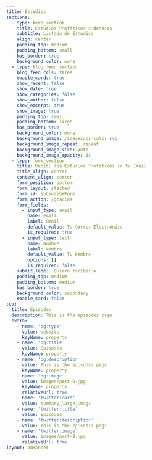 ```yaml
---
title: Estudios
sections:
  - type: hero_section
    title: Estudios Proféticos Ordenados
    subtitle: Listado de Estudios
    align: center
    padding_top: medium
    padding_bottom: small
    has_border: true
    background_color: none
  - type: blog_feed_section
    blog_feed_cols: three
    enable_cards: true
    show_recent: false
    show_date: true
    show_categories: false
    show_author: false
    show_excerpt: true
    show_image: true
    padding_top: small
    padding_bottom: large
    has_border: true
    background_color: none
    background_image: /images/circulos.svg
    background_image_repeat: repeat
    background_image_size: auto
    background_image_opacity: 18
  - type: form_section
    title: Recibí los Estudios Proféticos en tu Email
    title_align: center
    content_align: center
    form_position: bottom
    form_layout: stacked
    form_id: subscribeForm
    form_action: /gracias
    form_fields:
      - input_type: email
        name: email
        label: Email
        default_value: Tu Correo Electrónico
        is_required: true
      - input_type: text
        name: Nombre
        label: Nombre
        default_value: Tu Nombre
        options: []
        is_required: false
    submit_label: Quiero recibirlo
    padding_top: medium
    padding_bottom: medium
    has_border: true
    background_color: secondary
    enable_card: false
seo:
  title: Episodes
  description: This is the episodes page
  extra:
    - name: 'og:type'
      value: website
      keyName: property
    - name: 'og:title'
      value: Episodes
      keyName: property
    - name: 'og:description'
      value: This is the episodes page
      keyName: property
    - name: 'og:image'
      value: images/post-9.jpg
      keyName: property
      relativeUrl: true
    - name: 'twitter:card'
      value: summary_large_image
    - name: 'twitter:title'
      value: Episodes
    - name: 'twitter:description'
      value: This is the episodes page
    - name: 'twitter:image'
      value: images/post-9.jpg
      relativeUrl: true
layout: advanced
---
```

